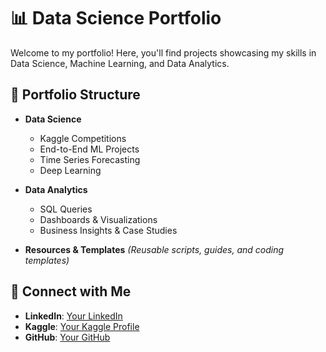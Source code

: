 # 📊 Data Science Portfolio  

Welcome to my portfolio! Here, you'll find projects showcasing my skills in Data Science, Machine Learning, and Data Analytics.  

## 📂 Portfolio Structure  
- **Data Science**  
  - Kaggle Competitions  
  - End-to-End ML Projects  
  - Time Series Forecasting  
  - Deep Learning  

- **Data Analytics**  
  - SQL Queries  
  - Dashboards & Visualizations  
  - Business Insights & Case Studies  

- **Resources & Templates** *(Reusable scripts, guides, and coding templates)*  

## 🔗 Connect with Me  
- **LinkedIn**: [Your LinkedIn](https://www.linkedin.com/in/catalina-villamil)  
- **Kaggle**: [Your Kaggle Profile](https://www.kaggle.com/catalinavillamil)  
- **GitHub**: [Your GitHub](https://github.com/CataVillamil)  
